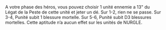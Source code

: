 A votre phase des héros, vous pouvez
choisir 1 unité ennemie a 13" du Légat
de la Peste de cette unité et jeter un dé.
Sur 1-2, rien ne se passe. Sur 3-4, Punité
subit 1 blessure mortelle. Sur 5-6, Punité
subit D3 blessures mortelles. Cette
aptitude n’a aucun effet sur les unités
de NURGLE.
